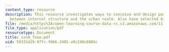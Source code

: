 ```yaml
---
content_type: resource
description: This resource investigates ways to conceive and design positive relationships
  between internal structure and the urban realm. Also have selected bibliography.
file: /media/https%3A/open-learning-course-data-rc.s3.amazonaws.com/11-329-social-theory-and-the-city-fall-2005/59331d29977cf8662405a9c248c8885c_ssn9_foxe.pdf
file_type: application/pdf
resourcetype: Document
title: ssn9_foxe.pdf
uid: 59331d29-977c-f866-2405-a9c248c8885c
---
```

